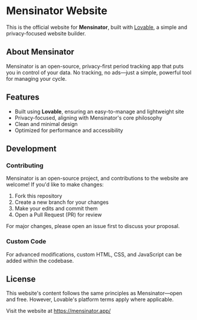 # Mensinator Website

This is the official website for **Mensinator**, built with [Lovable](https://lovable.so/), a simple and privacy-focused website builder.

## About Mensinator

Mensinator is an open-source, privacy-first period tracking app that puts you in control of your data. No tracking, no ads—just a simple, powerful tool for managing your cycle.

## Features
- Built using **Lovable**, ensuring an easy-to-manage and lightweight site
- Privacy-focused, aligning with Mensinator's core philosophy
- Clean and minimal design
- Optimized for performance and accessibility

## Development

### Contributing
Mensinator is an open-source project, and contributions to the website are welcome! If you'd like to make changes:
1. Fork this repository
2. Create a new branch for your changes
3. Make your edits and commit them
4. Open a Pull Request (PR) for review

For major changes, please open an issue first to discuss your proposal.

### Custom Code
For advanced modifications, custom HTML, CSS, and JavaScript can be added within the codebase.

## License
This website's content follows the same principles as Mensinator—open and free. However, Lovable's platform terms apply where applicable.

Visit the website at https://mensinator.app/

